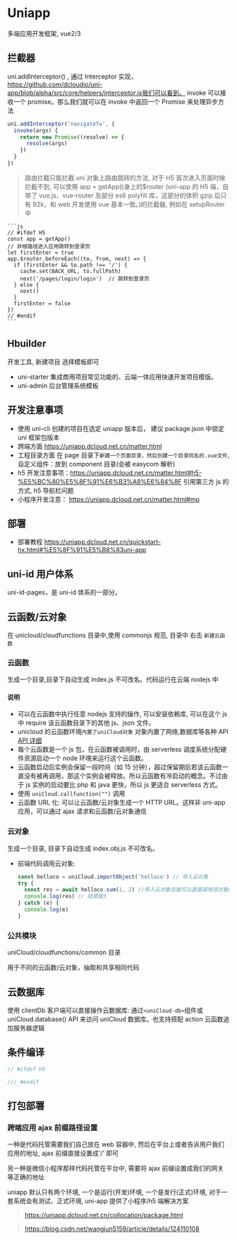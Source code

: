 # Uniapp

多端应用开发框架, vue2/3

## 拦截器

uni.addInterceptor() , 通过 Interceptor 实现，https://github.com/dcloudio/uni-app/blob/alpha/src/core/helpers/interceptor.js我们可以看到。
invoke 可以接收一个 promise。那么我们就可以在 invoke 中返回一个 Promise 来处理异步方法

```js
uni.addInterceptor('navigateTo', {
  invoke(args) {
    return new Promise((resolve) => {
      resolve(args)
    })
  }
})
```

> 路由拦截只能拦截 uni 对象上路由跳转的方法, 对于 H5 首次进入页面时候拦截不到, 可以使用 app = getApp()身上的$router (uni-app 的 H5 端，自带了 vue.js、vue-router 及部分 es6 polyfill 库，这部分的体积 gzip 后只有 92k，和 web 开发使用 vue 基本一致。)的拦截器, 例如在 setupRouter 中

    ```js
    // #ifdef H5
    const app = getApp()
    // 非根路径进入应用跳转到登录页
    let firstEnter = true
    app.$router.beforeEach((to, from, next) => {
      if (firstEnter && to.path !== '/') {
        cache.set(BACK_URL, to.fullPath)
        next('/pages/login/login')  // 跳转到登录页
      } else {
        next()
      }
      firstEnter = false
    })
    // #endif
    ```

## Hbuilder

开发工具, 新建项目 选择模板即可

- uni-starter 集成商用项目常见功能的、云端一体应用快速开发项目模版。
- uni-admin 后台管理系统模板

## 开发注意事项

- 使用 uni-cli 创建的项目在选定 uniapp 版本后， 建议 package.json 中锁定 uni 框架包版本
- 跨端方面 https://uniapp.dcloud.net.cn/matter.html
- 工程目录方面 在 page 目录下`新建一个页面目录，然后创建一个目录同名的.vue文件`, 自定义组件：放到 component 目录(会被 easycom 解析)
- h5 开发注意事项：https://uniapp.dcloud.net.cn/matter.html#h5-%E5%BC%80%E5%8F%91%E6%B3%A8%E6%84%8F 引用第三方 js 的方式, h5 导航栏问题
- 小程序开发注意： https://uniapp.dcloud.net.cn/matter.html#mp

## 部署

- 部署教程 https://uniapp.dcloud.net.cn/quickstart-hx.html#%E5%8F%91%E5%B8%83uni-app

## uni-id 用户体系

uni-id-pages，是 uni-id 体系的一部分。

## 云函数/云对象

在 unicloud/cloudfunctions 目录中,使用 commonjs 规范, 目录中 右击 `新建云函数`

### 云函数

生成一个目录,目录下自动生成 index.js 不可改名。代码运行在云端 nodejs 中

#### 说明

- 可以在云函数中执行任意 nodejs 支持的操作, 可以安装依赖库, 可以在这个 js 中 require 该云函数目录下的其他 js、json 文件。
- unicloud 的云函数环境`内置了uniCloud对象` 对象内置了网络,数据库等各种 API <a href="https://uniapp.dcloud.net.cn/uniCloud/cf-functions.html#unicloud-api%E5%88%97%E8%A1%A8">API 详细</a>
- 每个云函数是一个 js 包，在云函数被调用时，由 serverless 调度系统分配硬件资源启动一个 node 环境来运行这个云函数。
- 云函数启动后实例会保留一段时间（如 15 分钟），超过保留期后若该云函数一直没有被再调用，那这个实例会被释放。所以云函数有冷启动的概念。不过由于 js 实例的启动要比 php 和 java 更快，所以 js 更适合 serverless 方式。
- 使用 `uniCloud.callfunction("")` 调用
- 云函数 URL 化: 可以让云函数/云对象生成一个 HTTP URL。这样非 uni-app 应用，可以通过 ajax 请求和云函数/云对象通信

### 云对象

生成一个目录, 目录下自动生成 index.obj.js 不可改名。

- 前端代码调用云对象:
  ```js
  const helloco = uniCloud.importObject('helloco') // 导入云对象
  try {
    const res = await helloco.sum(1, 2) //导入云对象后就可以直接调用该对象的sum方法了，注意使用异步await
    console.log(res) // 结果是3
  } catch (e) {
    console.log(e)
  }
  ```

### 公共模块

uniCloud/cloudfunctions/common 目录

用于不同的云函数/云对象，抽取和共享相同代码

## 云数据库

使用 clientDb 客户端可以直接操作云数据库: 通过`<uniCloud-db>`组件或 uniCloud.database() API 来访问 uniCloud 数据库。也支持搭配 action 云函数追加服务器逻辑

## 条件编译

```js
// #ifdef H5

/// #endif
```

## 打包部署

### 跨端应用 ajax 前缀路径设置

一种是代码托管需要我们自己放在 web 容器中, 然后在平台上或者告诉用户我们应用的地址, ajax 前缀直接设置成'/' 即可

另一种是微信小程序那样代码托管在平台中, 需要将 ajax 前缀设置成我们的网关等正确的地址

uniapp 默认只有两个环境, 一个是运行(开发)环境, 一个是发行(正式)环境, 对于一套系统会有测试、正式环境, uni-app 提供了小程序/h5 端解决方案

> https://uniapp.dcloud.net.cn/collocation/package.html

> https://blog.csdn.net/wangjun5159/article/details/124110108
